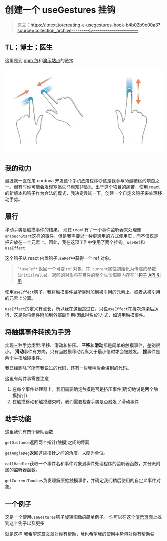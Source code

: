 # 创建一个 useGestures 挂钩

> 原文：<https://itnext.io/creating-a-usegestures-hook-b4b02b9e00a3?source=collection_archive---------5----------------------->

## TL；博士；医生

这里是到 [npm 包](https://www.npmjs.com/package/use-gestures)和[演示站点](https://giladl82.github.io/use-gestures-app/)的链接

![](img/fd987683edbc6b6a36a3543e2315265c.png)

## 我的动力

最近我一直在用 cordova 开发这个手机应用程序😥这是我参与的最糟糕的项目之一。但有时你可能会发现塞翁失马焉知非福🙄。出于这个项目的痛苦，使用 react 的新版本和钩子作为合法的模式，我决定尝试一下，创建一个自定义钩子来处理移动手势。

## 履行

移动手势是触摸事件的结果。
现在 react 有了一个事件监听器来处理像`onTouchStart`这样的事件，但是我需要以一种更通用的方式使用它，而不仅仅是把它放在一个元素上。因此，我在这项工作中使用了两个挂钩。`useRef`和`useEffect`

这个钩子从 react 内置钩子`useRef`中获得一个 ref 对象。

> "`*useRef*` 返回一个可变 ref 对象，其`.current`属性初始化为传递的参数(`initialValue`)。返回的对象将在组件的整个生命周期内存在”“[钩子 API 引用](https://reactjs.org/docs/hooks-reference.html#useeffect)

使用`useEffect`钩子，我将触摸事件监听器附加到被引用的元素上，或者从被引用的元素上分离。

`useEffect`的定义有点长，所以我在这里跳过它，只说`useEffect`在每次渲染后运行，这是你将组件附加到外部副作用(因此得名)的方式，如通用触摸事件。

## 将触摸事件转换为手势

实现三种手势类型:平移、滑动和挤压。
**平移**和**滑动**都是简单的触摸事件，差别很小。
**滑动**事件有方向，只有当触摸移动距离大于最小值时才会被触发。
**捏**事件是两个手指触碰事件。

我已经删除了所有我说过的代码，还有一些我稍后会讲到的代码。

这里有两件事需要注意

1.  在每个事件处理器上，我们需要确定触摸是否是挤压事件(确切地说是两个触摸指针)
2.  在触摸移动和触摸结束时，我们需要检查手势是否触发了滑动事件

## 助手功能

这里我们有四个帮助函数

`getDistance`返回两个指针(触摸)之间的距离

`getAngleDeg`返回这些指针之间的角度，以度为单位。

`callHandler`获取一个事件名和事件对象到事件处理程序的监听器函数，并分派附属的监听器函数。

`getCurrentTouches`负责理解原始触摸事件，并确定我们稍后使用的自定义事件对象。

## 一个例子

这是一个使用`useGestures`钩子旋转图像的简单例子。
你可以在这个[演示页面](https://giladl82.github.io/use-gestures-app/)上找到这个例子以及更多

就是这样
我希望这篇文章对你有帮助，我也希望我的[使用手势](https://www.npmjs.com/package/use-gestures)包对你有帮助😀